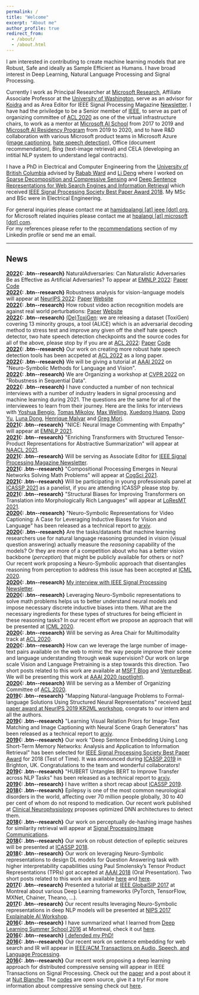 ```yaml
---
permalink: /
title: "Welcome"
excerpt: "About me"
author_profile: true
redirect_from: 
  - /about/
  - /about.html
---
```


I am interested in contributing to create machine learning models that are Robust, Safe and ideally as Sample Efficient as Humans. I have broad interest in Deep Learning, Natural Language Processing and Signal Processing.

Currently I work as Principal Researcher at [Microsoft Research](https://www.microsoft.com/en-us/research/), Affiliate Associate Professor at the [University of Washington](https://www.washington.edu/), serve as an advisor for [Koidra](https://www.koidra.ai/) and as Area Editor for IEEE Signal Processing Magazine [Newsletter](https://signalprocessingsociety.org/newsletter/about-newsletter). I have had the priviledge to be a Senior member of [IEEE](https://www.ieee.org/), to serve as part of organizing committee of [ACL 2020](https://acl2020.org/) as one of the virtual infrastructure chairs, to work as a mentor at [Microsoft AI School](https://www.microsoft.com/en-us/ai/ai-school) from 2017 to 2019 and [Microsoft AI Residency Program](https://www.microsoft.com/en-us/research/academic-program/microsoft-ai-residency-program/) from 2019 to 2020, and to have R&D collaboration with various Microsoft product teams in Microsoft Azure ([image captioning](https://www.microsoft.com/en-us/research/blog/expanding-scene-and-language-understanding-with-large-scale-pre-training-and-a-unified-architecture/), [hate speech detection](https://www.microsoft.com/en-us/research/blog/detoxigen-leveraging-large-language-models-to-build-more-robust-hate-speech-detection-tools/)), Office (document recommendation), Bing (text-image retrieval) and CELA (developing an intitial NLP system to understand legal contracts).

I have a PhD in Electrical and Computer Engineering from the [University of British Columbia](https://www.ubc.ca/) advised by [Rabab Ward](https://scholar.google.ca/citations?user=dqsw1u8AAAAJ&hl=en) and [Li Deng](https://scholar.google.ca/citations?user=GQWTo4MAAAAJ&hl=en) where I worked on [Sparse Decomposition and Compressive Sensing](https://arxiv.org/abs/1508.04924) and [Deep Sentence Representations for Web Search Engines and Information Retrieval](https://arxiv.org/abs/1502.06922) which received [IEEE Signal Processing Society Best Paper Award 2018](). My MSc and BSc were in Electrical Engineering.

For general inquiries please contact me at [hamidpalangi [at] ieee [dot] org](hamidpalangi@ieee.org), for Microsoft related inquiries please contact me at [hpalangi [at] microsoft [dot] com](hpalangi@microsoft.com).  
For my references please refer to the [recommendations](https://www.linkedin.com/in/hamidpalangi) section of my Linkedin profile or send me an email.

------
News
------
**[2022](){: .btn--research}** NaturalAdversaries: Can Naturalistic Adversaries Be as Effective as Artificial Adversaries? To appear at [EMNLP 2022](https://2022.emnlp.org/): [Paper](https://arxiv.org/abs/2211.04364) [Code](https://github.com/skgabriel/NaturalAdversaries)  
**[2022](){: .btn--research}** Robustness analysis for vision-language models will appear at [NeurIPS 2022](https://neurips.cc/virtual/2022/index.html): [Paper](https://arxiv.org/abs/2207.02159) [Website](https://sites.google.com/view/videolanguagerobustness/home?pli=1/)  
**[2022](){: .btn--research}** How robust video action recognition models are against real world perturbations: [Paper](https://arxiv.org/abs/2207.01398) [Website](https://rose-ar.github.io/)  
**[2022](){: .btn--research}** [(De)ToxiGen](https://www.microsoft.com/en-us/research/blog/detoxigen-leveraging-large-language-models-to-build-more-robust-hate-speech-detection-tools/): we are releasing a dataset (ToxiGen) covering 13 minority groups, a tool (ALICE) which is an adversarial decoding method to stress test and improve any given off the shelf hate speech detector, two hate speech detection checkpoints and the source codes for all of the above, please stop by if you are at [ACL 2022](https://www.2022.aclweb.org/): [Paper](https://arxiv.org/abs/2203.09509) [Code](https://github.com/microsoft/TOXIGEN)  
**[2022](){: .btn--research}** Our work on creating more robust hate speech detection tools has been accpeted at [ACL 2022](https://aclanthology.org/2022.acl-long.234/) as a long paper.  
**[2022](){: .btn--research}** We will be giving a tutorial at [AAAI 2022](https://sites.google.com/allenai.org/nsmlv-tutorial-aaai-22) on "Neuro-Symbolic Methods for Language and Vision".  
**[2022](){: .btn--research}** We are Organizing a workshop at [CVPR 2022](https://rosecvpr22.github.io/) on "Robustness in Sequential Data".  
**[2022](){: .btn--research}** I have conducted a number of non technical interviews with a number of industry leaders in signal processing and machine learning during 2021. The questions are the same for all of the interviewees to learn from their journey. Here are the links for interviews with [Yoshua Bengio](https://signalprocessingsociety.org/newsletter/2021/08/industry-leaders-signal-processing-and-machine-learning-yoshua-bengio), [Tomas Mikolov](https://signalprocessingsociety.org/newsletter/2021/07/industry-leaders-signal-processing-and-machine-learning-tomas-mikolov), [Max Welling](https://signalprocessingsociety.org/newsletter/2022/01/industry-leaders-signal-processing-and-machine-learning-max-welling), [Xuedong Huang](https://signalprocessingsociety.org/newsletter/2021/06/industry-leaders-signal-processing-and-machine-learning-xuedong-huang), [Dong Yu](https://signalprocessingsociety.org/newsletter/2021/05/industry-leaders-signal-processing-and-machine-learning-dong-yu), [Luna Dong](https://signalprocessingsociety.org/newsletter/2021/12/industry-leaders-signal-processing-and-machine-learning-luna-dong), [Henrique Malvar](https://signalprocessingsociety.org/newsletter/2021/10/industry-leaders-signal-processing-and-machine-learning-henrique-malvar) and [Greg Mori](https://signalprocessingsociety.org/newsletter/2021/09/industry-leaders-signal-processing-and-machine-learning-greg-mori).  
**[2021](){: .btn--research}** "NICE: Neural Image Commenting with Empathy" will appear at [EMNLP 2021](https://aclanthology.org/2021.findings-emnlp.380.pdf).  
**[2021](){: .btn--research}** "Enriching Transformers with Structured Tensor-Product Representations for Abstractive Summarization" will appear at [NAACL 2021](https://aclanthology.org/2021.naacl-main.381.pdf).    
**[2021](){: .btn--research}** Will be serving as Associate Editor for [IEEE Signal Processing Magazine Newsletter](https://signalprocessingsociety.org/newsletter).  
**[2021](){: .btn--research}** "Compositional Processing Emerges in Neural Networks Solving Math Problems" will appear at [CogSci 2021](https://arxiv.org/abs/2105.08961).  
**[2021](){: .btn--research}** Will be participating in young professionals panel at [ICASSP 2021](https://www.2021.ieeeicassp.org/2021.ieeeicassp.org/index.html) as a panelist, if you are attending ICASSP please stop by.  
**[2021](){: .btn--research}** "Structural Biases for Improving Transformers on Translation into Morphologically Rich Languages" will appear at [LoResMT 2021](https://aclanthology.org/2021.mtsummit-loresmt.6.pdf).  
**[2020](){: .btn--research}** "Neuro-Symbolic Representations for Video Captioning: A Case for Leveraging Inductive Biases for Vision and Language" has been released as a technical report to [arxiv](https://arxiv.org/abs/2011.09530).  
**[2020](){: .btn--research}** Are the tasks/datasets that machine learning researchers use for natural language reasoning grounded in vision (visual question answering) actually measure the *reasoning* capability of the models? Or they are more of a competition about who has a better vision backbone (*perception*) that might be publicly available for others or not? Our recent work proposing a Neuro-Symbolic approach that disentangles reasoning from perception to address this issue has been accepted at [ICML 2020](https://arxiv.org/pdf/2006.11524.pdf).  
**[2020](){: .btn--research}** [My interview with IEEE Signal Processing Newsletter](https://signalprocessingsociety.org/newsletter/2020/09/series-highlight-young-professionals-signal-processing-dr-hamid-palangi).  
**[2020](){: .btn--research}** Leveraging Neuro-Symbolic representations to solve math problems helps us to better understand neural models and impose necessary discrete inductive biases into them. What are the necessary ingredients for these types of structures for being efficient in these reasoning tasks? In our recent effort we propose an approach that will be presented at [ICML 2020](https://arxiv.org/pdf/1910.02339.pdf).  
**[2020](){: .btn--research}** Will be serving as Area Chair for Multimodality track at [ACL 2020](https://acl2020.org/).  
**[2020](){: .btn--research}** How can we leverage the large number of image-text pairs available on the web to mimic the way people improve their scene and language understanding through weak supervision? Our work on large scale Vision and Language Pretraining is a step towards this direction. Two short posts related to this work are available at [MSFT Blog](https://www.microsoft.com/en-us/research/blog/expanding-scene-and-language-understanding-with-large-scale-pre-training-and-a-unified-architecture/) and [VentureBeat](https://venturebeat.com/2019/10/08/microsofts-ai-learns-to-answer-questions-about-scenes-from-image-text-pairs/). We will be presenting this work at [AAAI 2020 (spotlight)](https://arxiv.org/abs/1909.11059).  
**[2020](){: .btn--research}** Will be serving as a Member of Organizing Committee of [ACL 2020](https://acl2020.org/).  
**[2019](){: .btn--research}** "Mapping Natural-language Problems to Formal-language Solutions Using Structured Neural Representations" received [best paper award at NeurIPS 2019 KR2ML workshop](https://kr2ml.github.io/2019/), congrats to our intern and all the authors.  
**[2019](){: .btn--research}** "Learning Visual Relation Priors for Image-Text Matching and Image Captioning with Neural Scene Graph Generators" has been released as a technical report to [arxiv](https://arxiv.org/pdf/1909.09953.pdf).  
**[2019](){: .btn--research}** Our work "Deep Sentence Embedding Using Long Short-Term Memory Networks: Analysis and Application to Information Retrieval" has been selected for [IEEE Signal Processing Society Best Paper Award](https://arxiv.org/abs/1502.06922) for 2018 (Test of Time). It was announced during [ICASSP 2019](https://www.2019.ieeeicassp.org/2019.ieeeicassp.org/index.html) in Brighton, UK. Congratulations to the team and wonderful collaborators!  
**[2019](){: .btn--research}** "HUBERT Untangles BERT to Improve Transfer across NLP Tasks" has been released as a technical report to [arxiv](https://arxiv.org/abs/1910.12647).  
**[2019](){: .btn--research}** I have written a short recap about [ICASSP 2019](https://signalprocessingsociety.org/community-involvement/speech-and-language-processing/newsletter/icassp-2019-recap).  
**[2018](){: .btn--research}** Epilepsy is one of the most common neurological disorders in the world, affecting over 70 million people globally, 30 to 40 per cent of whom do not respond to medication. Our recent work published at [Clinical Neurophysiology](http://dx.doi.org/10.1016/j.clinph.2018.10.010) proposes optimized DNN architectures to detect them.  
**[2018](){: .btn--research}** Our work on perceptually de-hashing image hashes for similarity retrieval will appear at [Signal Processing Image Communications](https://doi.org/10.1016/j.image.2018.06.018).  
**[2018](){: .btn--research}** Our work on robust detection of epileptic seizures will be presented at [ICASSP 2018](https://doi.org/10.1109/ICASSP.2018.8462029).  
**[2018](){: .btn--research}** Our work on leveraging Neuro-Symbolic representations to design DL models for Question Answering task with higher interpretability capabilities using Paul Smolensky’s Tensor Product Representations (TPRs) got accepted at [AAAI 2018](https://arxiv.org/abs/1705.08432) (Oral Presentation). Two short posts related to this work are available [here](http://krieger.jhu.edu/cogsci/wp-content/uploads/sites/70/2015/10/Mind-brain_networks1.pdf) and [here](https://jamesmccaffrey.wordpress.com/2017/05/31/a-brilliant-research-paper/).  
**[2017](){: .btn--research}** Presented a tutorial at [IEEE GlobalSIP 2017](/files/GlobalSIP2017_DL_Tutorial.pdf) at Montreal about various Deep Learning frameworks (PyTorch, TensorFlow, MXNet, Chainer, Theano, ...).  
**[2017](){: .btn--research}** Our recent results leveraging Neuro-Symbolic representations in deep NLP models will be presented at [NIPS 2017 Explainable AI Workshop](http://www.interpretable-ml.org/nips2017workshop/papers/07.pdf).  
**[2016](){: .btn--research}** I have summarized what I learned from [Deep Learning Summer School 2016](https://sites.google.com/site/deeplearningsummerschool2016/home) at Montreal, check it out [here](https://www.linkedin.com/pulse/what-i-learned-from-deep-learning-summer-school-2016-hamid-palangi?trk=hp-feed-article-title-like).  
**[2016](){: .btn--research}** [I defended my PhD!](/images/phd_defense.jpg)  
**[2016](){: .btn--research}** Our recent work on sentence embedding for web search and IR will appear in [IEEE/ACM Transactions on Audio, Speech, and Language Processing](https://www.microsoft.com/en-us/research/publication/deep-sentence-embedding-using-long-short-term-memory-networks-analysis-application-information-retrieval/).  
**[2016](){: .btn--research}** Our recent work proposing a deep learning approach for distributed compressive sensing will appear in IEEE Transactions on Signal Processing. Check out the [paper](https://arxiv.org/abs/1508.04924) and a post about it at [Nuit Blanche](https://nuit-blanche.blogspot.com/2015/08/distributed-compressive-sensing-deep.html?utm_source=feedburner&utm_medium=email&utm_campaign=Feed:+blogspot/vhVI+(Nuit+Blanche)). The [codes](https://github.com/Palang2014/Distributed-Compressive-Sensing-A-Deep-Learning-Approach) are open source, give it a try! For more information about compressive sensing check out [here](http://dsp.rice.edu/cs/).  